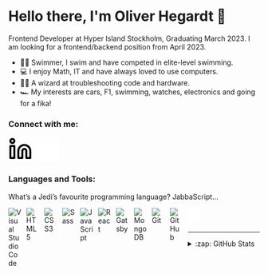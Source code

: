 # Hello there, I'm Oliver Hegardt 👋

Frontend Developer at Hyper Island Stockholm, Graduating March 2023. I am looking for a frontend/backend position from April 2023.

- 🏊‍♂️ Swimmer, I swim and have competed in elite-level swimming.
- 💻 I enjoy Math, IT and have always loved to use computers.
- 🧙‍♂️ A wizard at troubleshooting code and hardware.
- 🏎️ My interests are cars, F1, swimming, watches, electronics and going for a fika!

### Connect with me:

[![website](./img/linkedin-light.svg)](https://www.linkedin.com/in/oliver-hegardt-5a903721b/)
[![website](./img/linkedin-dark.svg)](https://www.linkedin.com/in/oliver-hegardt-5a903721b/)
&nbsp;&nbsp;

### Languages and Tools:

What’s a Jedi’s favourite programming language?
JabbaScript…

<img align="left" alt="Visual Studio Code" width="26px" src="https://cdn.jsdelivr.net/gh/devicons/devicon/icons/vscode/vscode-original.svg" style="padding-right:10px;" />
<img align="left" alt="HTML5" width="26px" src="https://cdn.jsdelivr.net/gh/devicons/devicon/icons/html5/html5-original.svg" style="padding-right:10px;" />
<img align="left" alt="CSS3" width="26px" src="https://cdn.jsdelivr.net/gh/devicons/devicon/icons/css3/css3-original.svg" style="padding-right:10px;" />
<img align="left" alt="Sass" width="26px" src="https://cdn.jsdelivr.net/gh/devicons/devicon/icons/sass/sass-original.svg" style="padding-right:10px;" />
<img align="left" alt="JavaScript" width="26px" src="https://cdn.jsdelivr.net/gh/devicons/devicon/icons/javascript/javascript-original.svg" style="padding-right:10px;" />
<img align="left" alt="React" width="26px" src="https://cdn.jsdelivr.net/gh/devicons/devicon/icons/react/react-original.svg" style="padding-right:10px;" />
<img align="left" alt="Gatsby" width="26px" src="https://cdn.jsdelivr.net/gh/devicons/devicon/icons/nodejs/nodejs-original.svg" style="padding-right:10px;" />
<img align="left" alt="MongoDB" width="26px" src="https://cdn.jsdelivr.net/gh/devicons/devicon/icons/mongodb/mongodb-original.svg" style="padding-right:10px;" />
<img align="left" alt="Git" width="26px" src="https://cdn.jsdelivr.net/gh/devicons/devicon/icons/git/git-original.svg" style="padding-right:10px;" />
<img align="left" alt="GitHub" width="26px" src="https://user-images.githubusercontent.com/3369400/139447912-e0f43f33-6d9f-45f8-be46-2df5bbc91289.png" style="padding-right:10px;" />
<img align="left" alt="Terminal" width="26px" src="./img/terminal-dark.svg" />

<br />
<br />

---

<details>
<summary>:zap: GitHub Stats</summary>

  <img align="left" alt="Oliver's GitHub Stats" src="https://github-readme-stats.vercel.app/api?username=oliverhegardt&show_icons=true&hide_border=false&title_color=ff652f&icon_color=FFE400&bg_color=09131B&text_color=ffffff&border_color=0c1a25" />
  </details>
